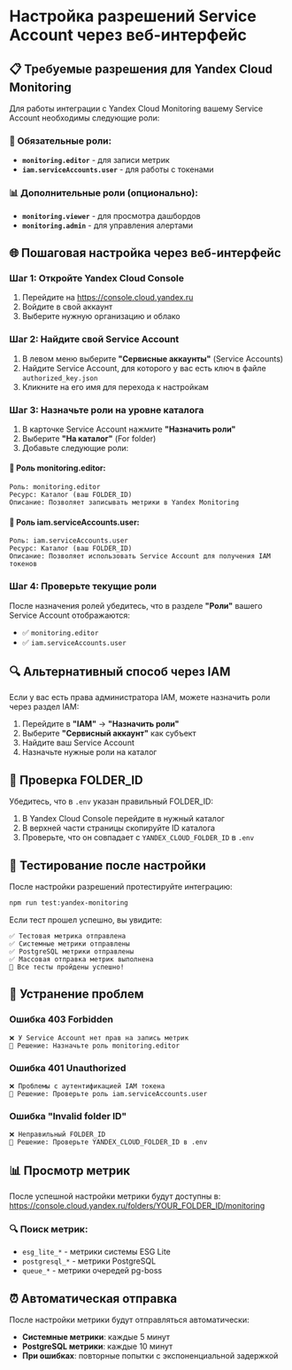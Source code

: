 # Настройка разрешений Service Account через веб-интерфейс

## 📋 Требуемые разрешения для Yandex Cloud Monitoring

Для работы интеграции с Yandex Cloud Monitoring вашему Service Account необходимы следующие роли:

### 🔑 Обязательные роли:
- **`monitoring.editor`** - для записи метрик
- **`iam.serviceAccounts.user`** - для работы с токенами

### 📊 Дополнительные роли (опционально):
- **`monitoring.viewer`** - для просмотра дашбордов
- **`monitoring.admin`** - для управления алертами

## 🌐 Пошаговая настройка через веб-интерфейс

### Шаг 1: Откройте Yandex Cloud Console
1. Перейдите на https://console.cloud.yandex.ru
2. Войдите в свой аккаунт
3. Выберите нужную организацию и облако

### Шаг 2: Найдите свой Service Account
1. В левом меню выберите **"Сервисные аккаунты"** (Service Accounts)
2. Найдите Service Account, для которого у вас есть ключ в файле `authorized_key.json`
3. Кликните на его имя для перехода к настройкам

### Шаг 3: Назначьте роли на уровне каталога
1. В карточке Service Account нажмите **"Назначить роли"**
2. Выберите **"На каталог"** (For folder)
3. Добавьте следующие роли:

#### 🔧 Роль monitoring.editor:
```
Роль: monitoring.editor
Ресурс: Каталог (ваш FOLDER_ID)
Описание: Позволяет записывать метрики в Yandex Monitoring
```

#### 🔧 Роль iam.serviceAccounts.user:
```
Роль: iam.serviceAccounts.user  
Ресурс: Каталог (ваш FOLDER_ID)
Описание: Позволяет использовать Service Account для получения IAM токенов
```

### Шаг 4: Проверьте текущие роли
После назначения ролей убедитесь, что в разделе **"Роли"** вашего Service Account отображаются:
- ✅ `monitoring.editor`
- ✅ `iam.serviceAccounts.user`

## 🔍 Альтернативный способ через IAM

Если у вас есть права администратора IAM, можете назначить роли через раздел IAM:

1. Перейдите в **"IAM"** → **"Назначить роли"**
2. Выберите **"Сервисный аккаунт"** как субъект
3. Найдите ваш Service Account
4. Назначьте нужные роли на каталог

## 📁 Проверка FOLDER_ID

Убедитесь, что в `.env` указан правильный FOLDER_ID:

1. В Yandex Cloud Console перейдите в нужный каталог
2. В верхней части страницы скопируйте ID каталога
3. Проверьте, что он совпадает с `YANDEX_CLOUD_FOLDER_ID` в `.env`

## 🧪 Тестирование после настройки

После настройки разрешений протестируйте интеграцию:

```bash
npm run test:yandex-monitoring
```

Если тест прошел успешно, вы увидите:
```
✅ Тестовая метрика отправлена
✅ Системные метрики отправлены  
✅ PostgreSQL метрики отправлены
✅ Массовая отправка метрик выполнена
🎉 Все тесты пройдены успешно!
```

## 🔧 Устранение проблем

### Ошибка 403 Forbidden
```
❌ У Service Account нет прав на запись метрик
🔧 Решение: Назначьте роль monitoring.editor
```

### Ошибка 401 Unauthorized  
```
❌ Проблемы с аутентификацией IAM токена
🔧 Решение: Проверьте роль iam.serviceAccounts.user
```

### Ошибка "Invalid folder ID"
```
❌ Неправильный FOLDER_ID
🔧 Решение: Проверьте YANDEX_CLOUD_FOLDER_ID в .env
```

## 📊 Просмотр метрик

После успешной настройки метрики будут доступны в:
https://console.cloud.yandex.ru/folders/YOUR_FOLDER_ID/monitoring

### 🔍 Поиск метрик:
- `esg_lite_*` - метрики системы ESG Lite
- `postgresql_*` - метрики PostgreSQL
- `queue_*` - метрики очередей pg-boss

## ⏰ Автоматическая отправка

После настройки метрики будут отправляться автоматически:
- **Системные метрики**: каждые 5 минут
- **PostgreSQL метрики**: каждые 10 минут
- **При ошибках**: повторные попытки с экспоненциальной задержкой
